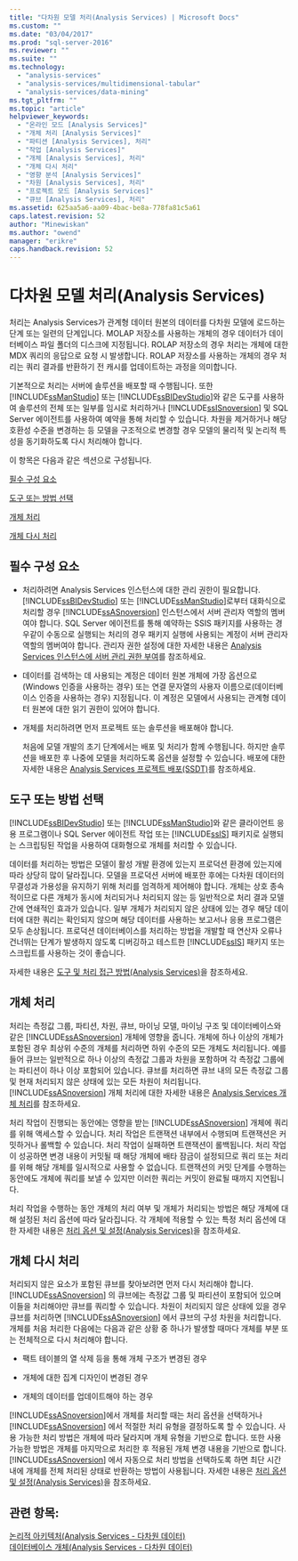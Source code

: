 ```yaml
---
title: "다차원 모델 처리(Analysis Services) | Microsoft Docs"
ms.custom: ""
ms.date: "03/04/2017"
ms.prod: "sql-server-2016"
ms.reviewer: ""
ms.suite: ""
ms.technology: 
  - "analysis-services"
  - "analysis-services/multidimensional-tabular"
  - "analysis-services/data-mining"
ms.tgt_pltfrm: ""
ms.topic: "article"
helpviewer_keywords: 
  - "온라인 모드 [Analysis Services]"
  - "개체 처리 [Analysis Services]"
  - "파티션 [Analysis Services], 처리"
  - "작업 [Analysis Services]"
  - "개체 [Analysis Services], 처리"
  - "개체 다시 처리"
  - "영향 분석 [Analysis Services]"
  - "차원 [Analysis Services], 처리"
  - "프로젝트 모드 [Analysis Services]"
  - "큐브 [Analysis Services], 처리"
ms.assetid: 625aa5a6-aa09-4bac-be8a-778fa81c5a61
caps.latest.revision: 52
author: "Minewiskan"
ms.author: "owend"
manager: "erikre"
caps.handback.revision: 52
---
```

# 다차원 모델 처리(Analysis Services)
  처리는 Analysis Services가 관계형 데이터 원본의 데이터를 다차원 모델에 로드하는 단계 또는 일련의 단계입니다. MOLAP 저장소를 사용하는 개체의 경우 데이터가 데이터베이스 파일 폴더의 디스크에 지정됩니다. ROLAP 저장소의 경우 처리는 개체에 대한 MDX 쿼리의 응답으로 요청 시 발생합니다. ROLAP 저장소를 사용하는 개체의 경우 처리는 쿼리 결과를 반환하기 전 캐시를 업데이트하는 과정을 의미합니다.  
  
 기본적으로 처리는 서버에 솔루션을 배포할 때 수행됩니다. 또한 [!INCLUDE[ssManStudio](../../includes/ssmanstudio-md.md)] 또는 [!INCLUDE[ssBIDevStudio](../../includes/ssbidevstudio-md.md)]와 같은 도구를 사용하여 솔루션의 전체 또는 일부를 임시로 처리하거나 [!INCLUDE[ssISnoversion](../../includes/ssisnoversion-md.md)] 및 SQL Server 에이전트를 사용하여 예약을 통해 처리할 수 있습니다. 차원을 제거하거나 해당 호환성 수준을 변경하는 등 모델을 구조적으로 변경할 경우 모델의 물리적 및 논리적 특성을 동기화하도록 다시 처리해야 합니다.  
  
 이 항목은 다음과 같은 섹션으로 구성됩니다.  
  
 [필수 구성 요소](#bkmk_prereq)  
  
 [도구 또는 방법 선택](#bkmk_tool)  
  
 [개체 처리](#bkmk_proc)  
  
 [개체 다시 처리](#bkmk_reproc)  
  
##  <a name="bkmk_prereq"></a> 필수 구성 요소  
  
-   처리하려면 Analysis Services 인스턴스에 대한 관리 권한이 필요합니다. [!INCLUDE[ssBIDevStudio](../../includes/ssbidevstudio-md.md)] 또는 [!INCLUDE[ssManStudio](../../includes/ssmanstudio-md.md)]로부터 대화식으로 처리할 경우 [!INCLUDE[ssASnoversion](../../includes/ssasnoversion-md.md)] 인스턴스에서 서버 관리자 역할의 멤버여야 합니다. SQL Server 에이전트를 통해 예약하는 SSIS 패키지를 사용하는 경우같이 수동으로 실행되는 처리의 경우 패키지 실행에 사용되는 계정이 서버 관리자 역할의 멤버여야 합니다. 관리자 권한 설정에 대한 자세한 내용은 [Analysis Services 인스턴스에 서버 관리 권한 부여](../../analysis-services/instances/grant-server-admin-rights-to-an-analysis-services-instance.md)를 참조하세요.  
  
-   데이터를 검색하는 데 사용되는 계정은 데이터 원본 개체에 가장 옵션으로(Windows 인증을 사용하는 경우) 또는 연결 문자열의 사용자 이름으로(데이터베이스 인증을 사용하는 경우) 지정됩니다. 이 계정은 모델에서 사용되는 관계형 데이터 원본에 대한 읽기 권한이 있어야 합니다.  
  
-   개체를 처리하려면 먼저 프로젝트 또는 솔루션을 배포해야 합니다.  
  
     처음에 모델 개발의 초기 단계에서는 배포 및 처리가 함께 수행됩니다. 하지만 솔루션을 배포한 후 나중에 모델을 처리하도록 옵션을 설정할 수 있습니다. 배포에 대한 자세한 내용은 [Analysis Services 프로젝트 배포&#40;SSDT&#41;](../../analysis-services/multidimensional-models/deploy-analysis-services-projects-ssdt.md)를 참조하세요.  
  
##  <a name="bkmk_tool"></a> 도구 또는 방법 선택  
 [!INCLUDE[ssBIDevStudio](../../includes/ssbidevstudio-md.md)] 또는 [!INCLUDE[ssManStudio](../../includes/ssmanstudio-md.md)]와 같은 클라이언트 응용 프로그램이나 SQL Server 에이전트 작업 또는 [!INCLUDE[ssIS](../../includes/ssis-md.md)] 패키지로 실행되는 스크립팅된 작업을 사용하여 대화형으로 개체를 처리할 수 있습니다.  
  
 데이터를 처리하는 방법은 모델이 활성 개발 환경에 있는지 프로덕션 환경에 있는지에 따라 상당히 많이 달라집니다. 모델을 프로덕션 서버에 배포한 후에는 다차원 데이터의 무결성과 가용성을 유지하기 위해 처리를 엄격하게 제어해야 합니다. 개체는 상호 종속적이므로 다른 개체가 동시에 처리되거나 처리되지 않는 등 일반적으로 처리 결과 모델 간에 연쇄적인 효과가 있습니다. 일부 개체가 처리되지 않은 상태에 있는 경우 해당 데이터에 대한 쿼리는 확인되지 않으며 해당 데이터를 사용하는 보고서나 응용 프로그램은 모두 손상됩니다. 프로덕션 데이터베이스를 처리하는 방법을 개발할 때 연산자 오류나 건너뛰는 단계가 발생하지 않도록 디버깅하고 테스트한 [!INCLUDE[ssIS](../../includes/ssis-md.md)] 패키지 또는 스크립트를 사용하는 것이 좋습니다.  
  
 자세한 내용은 [도구 및 처리 접근 방법&#40;Analysis Services&#41;](../../analysis-services/multidimensional-models/tools-and-approaches-for-processing-analysis-services.md)을 참조하세요.  
  
##  <a name="bkmk_proc"></a> 개체 처리  
 처리는 측정값 그룹, 파티션, 차원, 큐브, 마이닝 모델, 마이닝 구조 및 데이터베이스와 같은 [!INCLUDE[ssASnoversion](../../includes/ssasnoversion-md.md)] 개체에 영향을 줍니다. 개체에 하나 이상의 개체가 포함된 경우 최상위 수준의 개체를 처리하면 하위 수준의 모든 개체도 처리됩니다. 예를 들어 큐브는 일반적으로 하나 이상의 측정값 그룹과 차원을 포함하며 각 측정값 그룹에는 파티션이 하나 이상 포함되어 있습니다. 큐브를 처리하면 큐브 내의 모든 측정값 그룹 및 현재 처리되지 않은 상태에 있는 모든 차원이 처리됩니다. [!INCLUDE[ssASnoversion](../../includes/ssasnoversion-md.md)] 개체 처리에 대한 자세한 내용은 [Analysis Services 개체 처리](../../analysis-services/multidimensional-models/processing-analysis-services-objects.md)를 참조하세요.  
  
 처리 작업이 진행되는 동안에는 영향을 받는 [!INCLUDE[ssASnoversion](../../includes/ssasnoversion-md.md)] 개체에 쿼리를 위해 액세스할 수 있습니다. 처리 작업은 트랜잭션 내부에서 수행되며 트랜잭션은 커밋하거나 롤백할 수 있습니다. 처리 작업이 실패하면 트랜잭션이 롤백됩니다. 처리 작업이 성공하면 변경 내용이 커밋될 때 해당 개체에 배타 잠금이 설정되므로 쿼리 또는 처리를 위해 해당 개체를 일시적으로 사용할 수 없습니다. 트랜잭션의 커밋 단계를 수행하는 동안에도 개체에 쿼리를 보낼 수 있지만 이러한 쿼리는 커밋이 완료될 때까지 지연됩니다.  
  
 처리 작업을 수행하는 동안 개체의 처리 여부 및 개체가 처리되는 방법은 해당 개체에 대해 설정된 처리 옵션에 따라 달라집니다. 각 개체에 적용할 수 있는 특정 처리 옵션에 대한 자세한 내용은 [처리 옵션 및 설정&#40;Analysis Services&#41;](../../analysis-services/multidimensional-models/processing-options-and-settings-analysis-services.md)을 참조하세요.  
  
##  <a name="bkmk_reproc"></a> 개체 다시 처리  
 처리되지 않은 요소가 포함된 큐브를 찾아보려면 먼저 다시 처리해야 합니다. [!INCLUDE[ssASnoversion](../../includes/ssasnoversion-md.md)] 의 큐브에는 측정값 그룹 및 파티션이 포함되어 있으며 이들을 처리해야만 큐브를 쿼리할 수 있습니다. 차원이 처리되지 않은 상태에 있을 경우 큐브를 처리하면 [!INCLUDE[ssASnoversion](../../includes/ssasnoversion-md.md)] 에서 큐브의 구성 차원을 처리합니다. 개체를 처음 처리한 다음에는 다음과 같은 상황 중 하나가 발생할 때마다 개체를 부분 또는 전체적으로 다시 처리해야 합니다.  
  
-   팩트 테이블의 열 삭제 등을 통해 개체 구조가 변경된 경우  
  
-   개체에 대한 집계 디자인이 변경된 경우  
  
-   개체의 데이터를 업데이트해야 하는 경우  
  
 [!INCLUDE[ssASnoversion](../../includes/ssasnoversion-md.md)]에서 개체를 처리할 때는 처리 옵션을 선택하거나 [!INCLUDE[ssASnoversion](../../includes/ssasnoversion-md.md)] 에서 적절한 처리 유형을 결정하도록 할 수 있습니다. 사용 가능한 처리 방법은 개체에 따라 달라지며 개체 유형을 기반으로 합니다. 또한 사용 가능한 방법은 개체를 마지막으로 처리한 후 적용된 개체 변경 내용을 기반으로 합니다. [!INCLUDE[ssASnoversion](../../includes/ssasnoversion-md.md)] 에서 자동으로 처리 방법을 선택하도록 하면 최단 시간 내에 개체를 전체 처리된 상태로 반환하는 방법이 사용됩니다. 자세한 내용은 [처리 옵션 및 설정&#40;Analysis Services&#41;](../../analysis-services/multidimensional-models/processing-options-and-settings-analysis-services.md)을 참조하세요.  
  
## 관련 항목:  
 [논리적 아키텍처&#40;Analysis Services - 다차원 데이터&#41;](../Topic/Logical%20Architecture%20\(Analysis%20Services%20-%20Multidimensional%20Data\).md)   
 [데이터베이스 개체&#40;Analysis Services - 다차원 데이터&#41;](../../analysis-services/multidimensional-models/olap-logical/database-objects-analysis-services-multidimensional-data.md)  
  
  